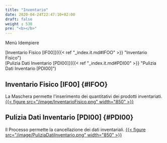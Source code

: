 ```yaml
---
title: "Inventario"
date: 2020-04-24T22:47:10+02:00
draft: false
weight : 530
pre: "<b></b>"
---
```


Menù Idempiere

[Inventario Fisico [IF00]]({{< ref "_index.it.md#IFOO" >}} "Inventario Fisico") <br>
[Pulizia Dati Inventario [PDI00]]({{< ref "_index.it.md#PDI00" >}} "Pulizia Dati Inventario [PDI00]") <br>

## Inventario Fisico [IF00] {#IFOO}
La Maschera permette l'inserimento dei quantitativi dei prodotti inventariati.
[{{< figure src="/image/InventarioFisico.png"  width="850"  >}}](/image/InventarioFisico.png)
## Pulizia Dati Inventario [PDI00] {#PDI00}
Il Processo permette la cancellazione dei dati inventariali.
[{{< figure src="/image/PuliziaDatiInventario.png"  width="850"  >}}](/image/PuliziaDatiInventario.png)

